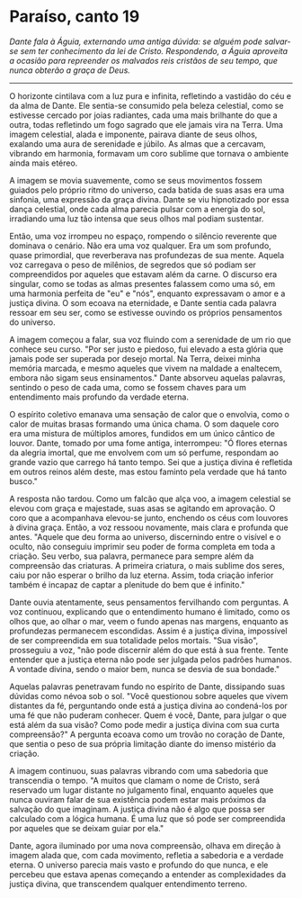 # Paraíso, canto 19

_Dante fala à Águia, externando uma antiga dúvida: se alguém pode salvar-se sem ter conhecimento da lei de Cristo. Respondendo, a Águia aproveita a ocasião para repreender os malvados reis cristãos de seu tempo, que nunca obterão a graça de Deus._

---

O horizonte cintilava com a luz pura e infinita, refletindo a vastidão do céu e da alma de Dante. Ele sentia-se consumido pela beleza celestial, como se estivesse cercado por joias radiantes, cada uma mais brilhante do que a outra, todas refletindo um fogo sagrado que ele jamais vira na Terra. Uma imagem celestial, alada e imponente, pairava diante de seus olhos, exalando uma aura de serenidade e júbilo. As almas que a cercavam, vibrando em harmonia, formavam um coro sublime que tornava o ambiente ainda mais etéreo.

A imagem se movia suavemente, como se seus movimentos fossem guiados pelo próprio ritmo do universo, cada batida de suas asas era uma sinfonia, uma expressão da graça divina. Dante se viu hipnotizado por essa dança celestial, onde cada alma parecia pulsar com a energia do sol, irradiando uma luz tão intensa que seus olhos mal podiam sustentar.

Então, uma voz irrompeu no espaço, rompendo o silêncio reverente que dominava o cenário. Não era uma voz qualquer. Era um som profundo, quase primordial, que reverberava nas profundezas de sua mente. Aquela voz carregava o peso de milênios, de segredos que só podiam ser compreendidos por aqueles que estavam além da carne. O discurso era singular, como se todas as almas presentes falassem como uma só, em uma harmonia perfeita de "eu" e "nós", enquanto expressavam o amor e a justiça divina. O som ecoava na eternidade, e Dante sentia cada palavra ressoar em seu ser, como se estivesse ouvindo os próprios pensamentos do universo.

A imagem começou a falar, sua voz fluindo com a serenidade de um rio que conhece seu curso. "Por ser justo e piedoso, fui elevado a esta glória que jamais pode ser superada por desejo mortal. Na Terra, deixei minha memória marcada, e mesmo aqueles que vivem na maldade a enaltecem, embora não sigam seus ensinamentos." Dante absorveu aquelas palavras, sentindo o peso de cada uma, como se fossem chaves para um entendimento mais profundo da verdade eterna.

O espírito coletivo emanava uma sensação de calor que o envolvia, como o calor de muitas brasas formando uma única chama. O som daquele coro era uma mistura de múltiplos amores, fundidos em um único cântico de louvor. Dante, tomado por uma fome antiga, interrompeu: "Ó flores eternas da alegria imortal, que me envolvem com um só perfume, respondam ao grande vazio que carrego há tanto tempo. Sei que a justiça divina é refletida em outros reinos além deste, mas estou faminto pela verdade que há tanto busco."

A resposta não tardou. Como um falcão que alça voo, a imagem celestial se elevou com graça e majestade, suas asas se agitando em aprovação. O coro que a acompanhava elevou-se junto, enchendo os céus com louvores à divina graça. Então, a voz ressoou novamente, mais clara e profunda que antes. "Aquele que deu forma ao universo, discernindo entre o visível e o oculto, não conseguiu imprimir seu poder de forma completa em toda a criação. Seu verbo, sua palavra, permanece para sempre além da compreensão das criaturas. A primeira criatura, o mais sublime dos seres, caiu por não esperar o brilho da luz eterna. Assim, toda criação inferior também é incapaz de captar a plenitude do bem que é infinito."

Dante ouvia atentamente, seus pensamentos fervilhando com perguntas. A voz continuou, explicando que o entendimento humano é limitado, como os olhos que, ao olhar o mar, veem o fundo apenas nas margens, enquanto as profundezas permanecem escondidas. Assim é a justiça divina, impossível de ser compreendida em sua totalidade pelos mortais. "Sua visão", prosseguiu a voz, "não pode discernir além do que está à sua frente. Tente entender que a justiça eterna não pode ser julgada pelos padrões humanos. A vontade divina, sendo o maior bem, nunca se desvia de sua bondade."

Aquelas palavras penetravam fundo no espírito de Dante, dissipando suas dúvidas como névoa sob o sol. "Você questionou sobre aqueles que vivem distantes da fé, perguntando onde está a justiça divina ao condená-los por uma fé que não puderam conhecer. Quem é você, Dante, para julgar o que está além da sua visão? Como pode medir a justiça divina com sua curta compreensão?" A pergunta ecoava como um trovão no coração de Dante, que sentia o peso de sua própria limitação diante do imenso mistério da criação.

A imagem continuou, suas palavras vibrando com uma sabedoria que transcendia o tempo. "A muitos que clamam o nome de Cristo, será reservado um lugar distante no julgamento final, enquanto aqueles que nunca ouviram falar de sua existência podem estar mais próximos da salvação do que imaginam. A justiça divina não é algo que possa ser calculado com a lógica humana. É uma luz que só pode ser compreendida por aqueles que se deixam guiar por ela."

Dante, agora iluminado por uma nova compreensão, olhava em direção à imagem alada que, com cada movimento, refletia a sabedoria e a verdade eterna. O universo parecia mais vasto e profundo do que nunca, e ele percebeu que estava apenas começando a entender as complexidades da justiça divina, que transcendem qualquer entendimento terreno.